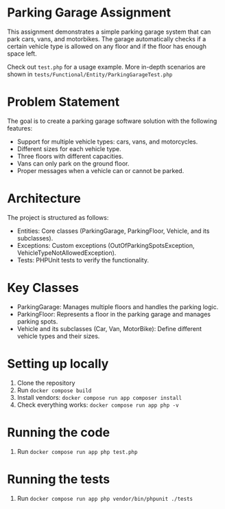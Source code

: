 # Parking Garage Assignment

This assignment demonstrates a simple parking garage system that can park cars, vans, and motorbikes. The garage automatically checks if a certain vehicle type is allowed on any floor and if the floor has enough space left.

Check out `test.php` for a usage example. More in-depth scenarios are shown in `tests/Functional/Entity/ParkingGarageTest.php`

# Problem Statement
The goal is to create a parking garage software solution with the following features:

- Support for multiple vehicle types: cars, vans, and motorcycles.
- Different sizes for each vehicle type.
- Three floors with different capacities.
- Vans can only park on the ground floor.
- Proper messages when a vehicle can or cannot be parked.

# Architecture

The project is structured as follows:

- Entities: Core classes (ParkingGarage, ParkingFloor, Vehicle, and its subclasses).
- Exceptions: Custom exceptions (OutOfParkingSpotsException, VehicleTypeNotAllowedException).
- Tests: PHPUnit tests to verify the functionality.

# Key Classes

- ParkingGarage: Manages multiple floors and handles the parking logic.
- ParkingFloor: Represents a floor in the parking garage and manages parking spots.
- Vehicle and its subclasses (Car, Van, MotorBike): Define different vehicle types and their sizes.

# Setting up locally

1. Clone the repository
1. Run `docker compose build`
1. Install vendors: `docker compose run app composer install`
1. Check everything works: `docker compose run app php -v`

# Running the code

1. Run `docker compose run app php test.php`

# Running the tests

1. Run `docker compose run app php vendor/bin/phpunit ./tests`

